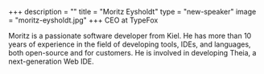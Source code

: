 +++
description = ""
title = "Moritz Eysholdt"
type = "new-speaker"
image = "moritz-eysholdt.jpg"
+++
CEO at TypeFox

Moritz is a passionate software developer from Kiel. He has more than 10 years of experience in the field of developing tools, IDEs, and languages, both open-source and for customers. He is involved in developing Theia, a next-generation Web IDE.